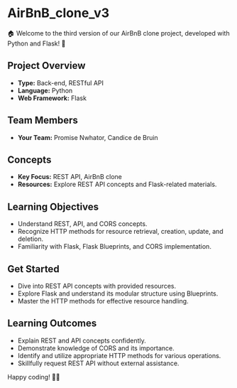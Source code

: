 # AirBnB_clone_v3
🏠 Welcome to the third version of our AirBnB clone project, developed with Python and Flask! 🚀

## Project Overview
- **Type:** Back-end, RESTful API
- **Language:** Python
- **Web Framework:** Flask

## Team Members
- **Your Team:** Promise Nwhator, Candice de Bruin

## Concepts
- **Key Focus:** REST API, AirBnB clone
- **Resources:** Explore REST API concepts and Flask-related materials.

## Learning Objectives
- Understand REST, API, and CORS concepts.
- Recognize HTTP methods for resource retrieval, creation, update, and deletion.
- Familiarity with Flask, Flask Blueprints, and CORS implementation.

## Get Started
- Dive into REST API concepts with provided resources.
- Explore Flask and understand its modular structure using Blueprints.
- Master the HTTP methods for effective resource handling.

## Learning Outcomes
- Explain REST and API concepts confidently.
- Demonstrate knowledge of CORS and its importance.
- Identify and utilize appropriate HTTP methods for various operations.
- Skillfully request REST API without external assistance.

Happy coding! 🚴‍♂️
